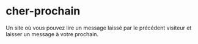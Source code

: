 # cher-prochain
Un site où vous pouvez lire un message laissé par le précédent visiteur et laisser un message à votre prochain. 

